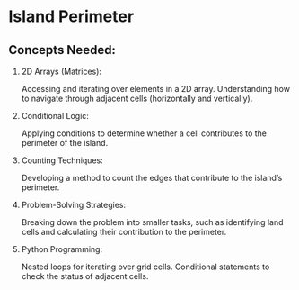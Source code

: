 # Island Perimeter

## Concepts Needed:

1. 2D Arrays (Matrices):

    Accessing and iterating over elements in a 2D array.
Understanding how to navigate through adjacent cells (horizontally and vertically).

2. Conditional Logic:

    Applying conditions to determine whether a cell contributes to the perimeter of the island.
3. Counting Techniques:

    Developing a method to count the edges that contribute to the island’s perimeter.

4. Problem-Solving Strategies:

    Breaking down the problem into smaller tasks, such as identifying land cells and calculating their contribution to the perimeter.

5. Python Programming:

    Nested loops for iterating over grid cells.
Conditional statements to check the status of adjacent cells.
